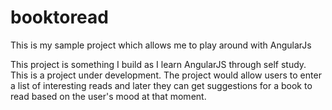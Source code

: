 # booktoread
This is my sample project which allows me to play around with AngularJs

This project is something I build as I learn AngularJS through self study. This is a project under development. The 
project would allow users to enter a list of interesting reads and later they can get suggestions for a book to read based 
on the user's mood at that moment.
